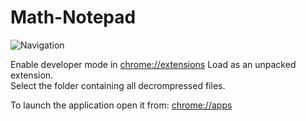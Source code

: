 # Math-Notepad

![Navigation](https://imgur.com/a/NDIx2Xc)

Enable developer mode in [chrome://extensions](chrome://extensions)
Load as an unpacked extension.<br />
Select the folder containing all decrompressed files.<br />

To launch the application open it from: [chrome://apps](chrome://apps)
